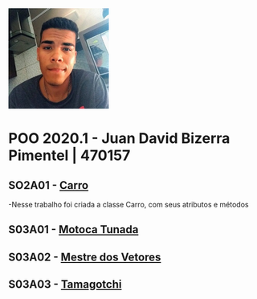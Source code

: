 
<img src="foto.jpg" width="200">


# POO 2020.1 - Juan David Bizerra Pimentel | 470157

## SO2A01 - [Carro](Atividades/Carro/Carro.cpp)
-Nesse trabalho foi criada a classe Carro, com seus atributos e métodos

## S03A01 - [Motoca Tunada](Atividades/Motoca)

## S03A02 - [Mestre dos Vetores](Atividades/Mestre_Dos_Vetores)

## S03A03 - [Tamagotchi](Atividades/Tamagotchi)
